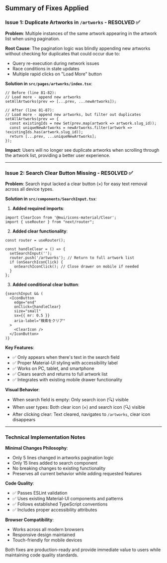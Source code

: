 ## Summary of Fixes Applied

### Issue 1: Duplicate Artworks in `/artworks` - RESOLVED ✅

**Problem**: Multiple instances of the same artwork appearing in the artwork list when using pagination.

**Root Cause**: The pagination logic was blindly appending new artworks without checking for duplicates that could occur due to:
- Query re-execution during network issues
- Race conditions in state updates  
- Multiple rapid clicks on "Load More" button

**Solution in `src/pages/artworks/index.tsx`**:
```tsx
// Before (line 81-82):
// Load more - append new artworks
setAllArtworks(prev => [...prev, ...newArtworks]);

// After (line 81-87):
// Load more - append new artworks, but filter out duplicates
setAllArtworks(prev => {
  const existingIds = new Set(prev.map(artwork => artwork.slug_id));
  const uniqueNewArtworks = newArtworks.filter(artwork => !existingIds.has(artwork.slug_id));
  return [...prev, ...uniqueNewArtworks];
});
```

**Impact**: Users will no longer see duplicate artworks when scrolling through the artwork list, providing a better user experience.

---

### Issue 2: Search Clear Button Missing - RESOLVED ✅

**Problem**: Search input lacked a clear button (×) for easy text removal across all device types.

**Solution in `src/components/SearchInput.tsx`**:

1. **Added required imports**:
```tsx
import ClearIcon from '@mui/icons-material/Clear';
import { useRouter } from "next/router";
```

2. **Added clear functionality**:
```tsx
const router = useRouter();

const handleClear = () => {
  setSearchInput('');
  router.push('/artworks'); // Return to full artwork list
  if (onSearchIconClick) {
    onSearchIconClick(); // Close drawer on mobile if needed
  }
};
```

3. **Added conditional clear button**:
```tsx
{searchInput && (
  <IconButton 
    edge="end" 
    onClick={handleClear}
    size="small"
    sx={{ mr: 0.5 }}
    aria-label="検索をクリア"
  >
    <ClearIcon />
  </IconButton>
)}
```

**Key Features**:
- ✅ Only appears when there's text in the search field
- ✅ Proper Material-UI styling with accessibility label
- ✅ Works on PC, tablet, and smartphone
- ✅ Clears search and returns to full artwork list
- ✅ Integrates with existing mobile drawer functionality

**Visual Behavior**:
- When search field is empty: Only search icon (🔍) visible
- When user types: Both clear icon (×) and search icon (🔍) visible
- After clicking clear: Text cleared, navigates to `/artworks`, clear icon disappears

---

### Technical Implementation Notes

**Minimal Changes Philosophy**:
- Only 5 lines changed in artworks pagination logic
- Only 15 lines added to search component
- No breaking changes to existing functionality
- Preserves all current behavior while adding requested features

**Code Quality**:
- ✅ Passes ESLint validation
- ✅ Uses existing Material-UI components and patterns
- ✅ Follows established TypeScript conventions
- ✅ Includes proper accessibility attributes

**Browser Compatibility**:
- Works across all modern browsers
- Responsive design maintained
- Touch-friendly for mobile devices

Both fixes are production-ready and provide immediate value to users while maintaining code quality standards.